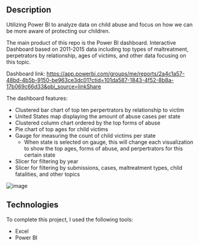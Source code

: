 ## Description

Utilizing Power BI to analyze data on child abuse and focus on how we can be more aware of protecting our children.

The main product of this repo is the Power BI dashboard. Interactive Dashboard based on 2011-2015 data including top types of maltreatment, perpetrators by relationship, ages of victims, and other data focusing on this topic. 

Dashboard link: https://app.powerbi.com/groups/me/reports/2a4c1a57-48bd-4b5b-9150-be963ce3dc01?ctid=101da587-1843-4f52-8b8a-17b069c66d33&pbi_source=linkShare 

The dashboard features:

- Clustered bar chart of top ten perpertrators by relationship to victim
- United States map displaying the amount of abuse cases per state
- Clustered column chart ordered by the top forms of abuse
- Pie chart of top ages for child victims
- Gauge for measuring the count of child victims per state 
  - When state is selected on gauge, this will change each visualization to show the top ages, forms of abuse, and perpertrators for this certain state
- Slicer for filtering by year
- Slicer for filtering by submissions, cases, maltreatment types, child fatalities, and other topics

![image](https://user-images.githubusercontent.com/77589773/125520829-6dc93b5d-bdee-4bc0-b3b0-42102f1871f9.png)

## Technologies

To complete this project, I used the following tools:

- Excel
- Power BI
